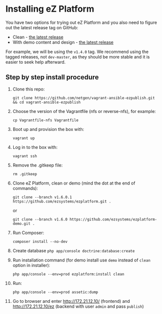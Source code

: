 Installing eZ Platform
======================

You have two options for trying out eZ Platform and you also need to figure out the latest release tag on GitHub:

* Clean - [the latest release](https://github.com/ezsystems/ezplatform/releases/latest)
* With demo content and design - [the latest release](https://github.com/ezsystems/ezplatform-demo/releases/latest)

For example, we will be using the `v1.4.0` tag. We recommend using the tagged releases, not `dev-master`, as they should be more stable and it is easier to seek help afterward.

## Step by step install procedure

1. Clone this repo:

    `git clone https://github.com/netgen/vagrant-ansible-ezpublish.git && cd vagrant-ansible-ezpublish`

2. Choose the version of the Vagrantfile (nfs or reverse-nfs), for example:

    `cp Vagrantfile-nfs Vagrantfile`

3. Boot up and provision the box with:

    `vagrant up`

4. Log in to the box with:

    `vagrant ssh`

5. Remove the .gitkeep file:

    `rm .gitkeep`

6. Clone eZ Platform, clean or demo (mind the dot at the end of commands):

    `git clone --branch v1.6.0.1 https://github.com/ezsystems/ezplatform.git .`

    or

    `git clone --branch v1.6.0 https://github.com/ezsystems/ezplatform-demo.git .`

7. Run Composer:

    `composer install --no-dev`

8. Create database
    `php app/console doctrine:database:create`

9. Run installation command (for demo install use `demo` instead of `clean` option in installer):

    `php app/console --env=prod ezplatform:install clean`

10. Run:

    `php app/console --env=prod assetic:dump`

11. Go to browser and enter http://172.21.12.10/  (frontend) and http://172.21.12.10/ez (backend with user `admin` and pass `publish`)
